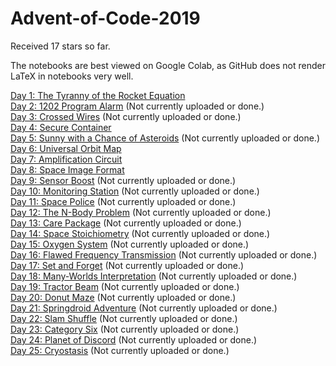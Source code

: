 # Advent-of-Code-2019

Received 17 stars so far.

The notebooks are best viewed on Google Colab, as GitHub does not render LaTeX in notebooks very well.

[Day 1: The Tyranny of the Rocket Equation](https://github.com/mustafa-hotaki/Advent-of-Code-2019/blob/main/Day1/Day1.ipynb) \
[Day 2: 1202 Program Alarm](https://github.com/mustafa-hotaki/Advent-of-Code-2019/blob/main/Day2/Day2.ipynb) (Not currently uploaded or done.) \
[Day 3: Crossed Wires](https://github.com/mustafa-hotaki/Advent-of-Code-2019/blob/main/Day3/Day3.ipynb) (Not currently uploaded or done.) \
[Day 4: Secure Container](https://github.com/mustafa-hotaki/Advent-of-Code-2019/blob/main/Day4/Day4.ipynb) \
[Day 5: Sunny with a Chance of Asteroids](https://github.com/mustafa-hotaki/Advent-of-Code-2019/blob/main/Day5/Day5.ipynb) (Not currently uploaded or done.) \
[Day 6: Universal Orbit Map](https://github.com/mustafa-hotaki/Advent-of-Code-2019/blob/main/Day6/Day6.ipynb) \
[Day 7: Amplification Circuit](https://github.com/mustafa-hotaki/Advent-of-Code-2019/blob/main/Day7/Day7.ipynb) \
[Day 8: Space Image Format](https://github.com/mustafa-hotaki/Advent-of-Code-2019/blob/main/Day8/Day8.ipynb) \
[Day 9: Sensor Boost](https://github.com/mustafa-hotaki/Advent-of-Code-2019/blob/main/Day9/Day9.ipynb) (Not currently uploaded or done.) \
[Day 10: Monitoring Station](https://github.com/mustafa-hotaki/Advent-of-Code-2019/blob/main/Day10/Day10.ipynb) (Not currently uploaded or done.) \
[Day 11: Space Police](https://github.com/mustafa-hotaki/Advent-of-Code-2019/blob/main/Day11/Day11.ipynb) (Not currently uploaded or done.) \
[Day 12: The N-Body Problem](https://github.com/mustafa-hotaki/Advent-of-Code-2019/blob/main/Day12/Day12.ipynb) (Not currently uploaded or done.) \
[Day 13: Care Package](https://github.com/mustafa-hotaki/Advent-of-Code-2019/blob/main/Day13/Day13.ipynb) (Not currently uploaded or done.) \
[Day 14: Space Stoichiometry](https://github.com/mustafa-hotaki/Advent-of-Code-2019/blob/main/Day14/Day14.ipynb) (Not currently uploaded or done.) \
[Day 15: Oxygen System](https://github.com/mustafa-hotaki/Advent-of-Code-2019/blob/main/Day15/Day15.ipynb) (Not currently uploaded or done.) \
[Day 16: Flawed Frequency Transmission](https://github.com/mustafa-hotaki/Advent-of-Code-2019/blob/main/Day16/Day16.ipynb) (Not currently uploaded or done.) \
[Day 17: Set and Forget](https://github.com/mustafa-hotaki/Advent-of-Code-2019/blob/main/Day17/Day17.ipynb) (Not currently uploaded or done.) \
[Day 18: Many-Worlds Interpretation](https://github.com/mustafa-hotaki/Advent-of-Code-2019/blob/main/Day18/Day18.ipynb) (Not currently uploaded or done.) \
[Day 19: Tractor Beam](https://github.com/mustafa-hotaki/Advent-of-Code-2019/blob/main/Day19/Day19.ipynb) (Not currently uploaded or done.) \
[Day 20: Donut Maze](https://github.com/mustafa-hotaki/Advent-of-Code-2019/blob/main/Day20/Day20.ipynb) (Not currently uploaded or done.) \
[Day 21: Springdroid Adventure](https://github.com/mustafa-hotaki/Advent-of-Code-2019/blob/main/Day21/Day21.ipynb) (Not currently uploaded or done.) \
[Day 22: Slam Shuffle](https://github.com/mustafa-hotaki/Advent-of-Code-2019/blob/main/Day22/Day22.ipynb) (Not currently uploaded or done.) \
[Day 23: Category Six](https://github.com/mustafa-hotaki/Advent-of-Code-2019/blob/main/Day23/Day23.ipynb) (Not currently uploaded or done.) \
[Day 24: Planet of Discord](https://github.com/mustafa-hotaki/Advent-of-Code-2019/blob/main/Day24/Day24.ipynb) (Not currently uploaded or done.) \
[Day 25: Cryostasis](https://github.com/mustafa-hotaki/Advent-of-Code-2019/blob/main/Day25/Day25.ipynb) (Not currently uploaded or done.)
